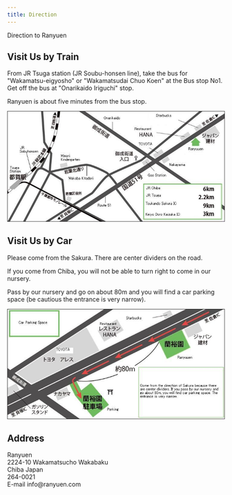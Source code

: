 ```yaml
---
title: Direction
---
```

Direction to Ranyuen

## Visit Us by Train
From JR Tsuga station (JR Soubu-honsen line), take the bus for "Wakamatsu-eigyosho" or "Wakamatsudai Chuo Koen" at the Bus stop No1. Get off the bus at "Onarikaido Iriguchi" stop.

Ranyuen is about five minutes from the bus stop.

![Map to Ranyuen by Train - Ranyuen](/assets/images/map1_en.jpg)

## Visit Us by Car
Please come from the Sakura. There are center dividers on the road.

If you come from Chiba, you will not be able to turn right to come in our nursery.

Pass by our nursery and go on about 80m and you will find a car parking space
(be cautious the entrance is very narrow).

![Map to Ranyuen by Car - Ranyuen](/assets/images/map2_en.jpg)

## Address
<div itemscope itemtype="http://data-vocabulary.org/Organization">
  <div itemprop="name">Ranyuen</div>
  <div itemprop="address" itemscope="http://data-vocabulary.org/Address">
    <div><span itemprop="street-address">2224-10 Wakamatsucho Wakabaku</span><br/>
    <span itemprop="locality">Chiba</span> <span itemprop="country-name">Japan</span></div>
    <div itemprop="postal-code">264-0021</div>
  </div>
  <div>E-mail info@ranyuen.com</div>
  <span itemprop="geo" itemscope itemtype="http://data-vocabulary.org/Geo"><meta itemprop="latitude" content="35.638902"/><meta itemprop="longitude" content="140.173828"/></span>
</div>

